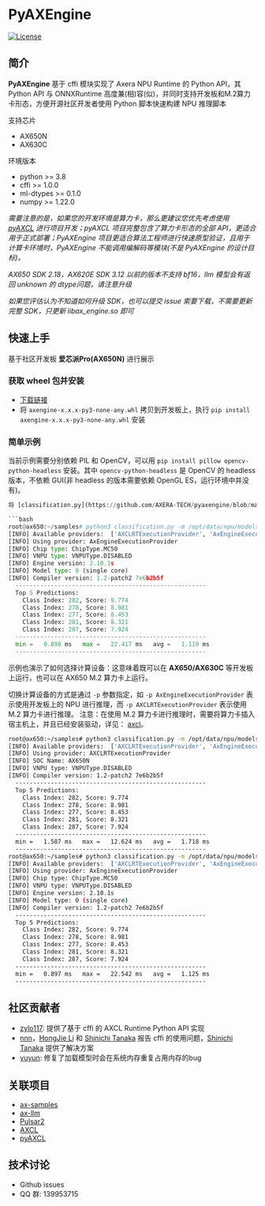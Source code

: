 # PyAXEngine

[![License](https://img.shields.io/badge/license-BSD--3--Clause-blue.svg)](https://raw.githubusercontent.com/AXERA-TECH/pyaxengine/main/LICENSE)

## 简介

**PyAXEngine** 基于 cffi 模块实现了 Axera NPU Runtime 的 Python API，其 Python API 与 ONNXRuntime 高度兼(相)容(似)，并同时支持开发板和M.2算力卡形态，方便开源社区开发者使用
Python 脚本快速构建 NPU 推理脚本

支持芯片

- AX650N
- AX630C

环境版本

- python >= 3.8
- cffi >= 1.0.0
- ml-dtypes >= 0.1.0
- numpy >= 1.22.0

*需要注意的是，如果您的开发环境是算力卡，那么更建议您优先考虑使用 [pyAXCL](https://github.com/AXERA-TECH/pyaxcl) 进行项目开发；pyAXCL 项目完整包含了算力卡形态的全部 API，更适合用于正式部署；PyAXEngine 项目更适合算法工程师进行快速原型验证，且用于计算卡环境时，PyAXEngine 不能调用编解码等模块(不是 PyAXEngine 的设计目标)。*

*AX650 SDK 2.18，AX620E SDK 3.12 以前的版本不支持 bf16，llm 模型会有返回 unknown 的 dtype问题，请注意升级*

*如果您评估认为不知道如何升级 SDK，也可以提交 issue 索要下载，不需要更新完整 SDK，只更新 libax_engine.so 即可*

## 快速上手

基于社区开发板 **爱芯派Pro(AX650N)** 进行展示

### 获取 wheel 包并安装

- [下载链接](https://github.com/AXERA-TECH/pyaxengine/releases/latest)
- 将 `axengine-x.x.x-py3-none-any.whl` 拷贝到开发板上，执行 `pip install axengine-x.x.x-py3-none-any.whl` 安装

### 简单示例

当前示例需要分别依赖 PIL 和 OpenCV，可以用 `pip install pillow opencv-python-headless` 安装。其中 `opencv-python-headless` 是 OpenCV 的 headless 版本，不依赖 GUI(非 headless 的版本需要依赖 OpenGL ES，运行环境中并没有)。

```python
将 [classification.py](https://github.com/AXERA-TECH/pyaxengine/blob/main/examples/classification.py) 拷贝到开发板上并执行。

```bash
root@ax650:~/samples# python3 classification.py -m /opt/data/npu/models/mobilenetv2.axmodel -i /opt/data/npu/images/cat.jpg
[INFO] Available providers:  ['AXCLRTExecutionProvider', 'AxEngineExecutionProvider']
[INFO] Using provider: AxEngineExecutionProvider
[INFO] Chip type: ChipType.MC50
[INFO] VNPU type: VNPUType.DISABLED
[INFO] Engine version: 2.10.1s
[INFO] Model type: 0 (single core)
[INFO] Compiler version: 1.2-patch2 7e6b2b5f
  ------------------------------------------------------
  Top 5 Predictions:
    Class Index: 282, Score: 9.774
    Class Index: 278, Score: 8.981
    Class Index: 277, Score: 8.453
    Class Index: 281, Score: 8.321
    Class Index: 287, Score: 7.924
  ------------------------------------------------------
  min =   0.890 ms   max =   22.417 ms   avg =   1.119 ms
  ------------------------------------------------------
```

示例也演示了如何选择计算设备：这意味着既可以在 **AX650/AX630C** 等开发板上运行，也可以在 AX650 M.2 算力卡上运行。

切换计算设备的方式是通过 `-p` 参数指定，如 `-p AxEngineExecutionProvider` 表示使用开发板上的 NPU 进行推理，而 `-p AXCLRTExecutionProvider` 表示使用 M.2 算力卡进行推理。
注意：在使用 M.2 算力卡进行推理时，需要将算力卡插入宿主机上，并且已经安装驱动，详见： [axcl](https://axcl-docs.readthedocs.io/zh-cn/latest/)。

```bash
root@ax650:~/samples# python3 classification.py -m /opt/data/npu/models/mobilenetv2.axmodel -i /opt/data/npu/images/cat.jpg -p AXCLRTExecutionProvider
[INFO] Available providers:  ['AXCLRTExecutionProvider', 'AxEngineExecutionProvider']
[INFO] Using provider: AXCLRTExecutionProvider
[INFO] SOC Name: AX650N
[INFO] VNPU type: VNPUType.DISABLED
[INFO] Compiler version: 1.2-patch2 7e6b2b5f
  ------------------------------------------------------
  Top 5 Predictions:
    Class Index: 282, Score: 9.774
    Class Index: 278, Score: 8.981
    Class Index: 277, Score: 8.453
    Class Index: 281, Score: 8.321
    Class Index: 287, Score: 7.924
  ------------------------------------------------------
  min =   1.587 ms   max =   12.624 ms   avg =   1.718 ms
  ------------------------------------------------------
root@ax650:~/samples# python3 classification.py -m /opt/data/npu/models/mobilenetv2.axmodel -i /opt/data/npu/images/cat.jpg -p AxEngineExecutionProvider
[INFO] Available providers:  ['AXCLRTExecutionProvider', 'AxEngineExecutionProvider']
[INFO] Using provider: AxEngineExecutionProvider
[INFO] Chip type: ChipType.MC50
[INFO] VNPU type: VNPUType.DISABLED
[INFO] Engine version: 2.10.1s
[INFO] Model type: 0 (single core)
[INFO] Compiler version: 1.2-patch2 7e6b2b5f
  ------------------------------------------------------
  Top 5 Predictions:
    Class Index: 282, Score: 9.774
    Class Index: 278, Score: 8.981
    Class Index: 277, Score: 8.453
    Class Index: 281, Score: 8.321
    Class Index: 287, Score: 7.924
  ------------------------------------------------------
  min =   0.897 ms   max =   22.542 ms   avg =   1.125 ms
  ------------------------------------------------------
```

## 社区贡献者

- [zylo117](https://github.com/zylo117): 提供了基于 cffi 的 AXCL Runtime Python API 实现
- [nnn](https://github.com/nnn112358)，[HongJie Li](https://github.com/techshoww) 和 [Shinichi Tanaka](https://github.com/s1tnk) 报告 cffi 的使用问题，[Shinichi Tanaka](https://github.com/s1tnk) 提供了解决方案
- [yuyun](https://github.com/yuyun2000): 修复了加载模型时会在系统内存重复占用内存的bug

## 关联项目

- [ax-samples](https://github.com/AXERA-TECH/ax-samples)
- [ax-llm](https://github.com/AXERA-TECH/ax-llm)
- [Pulsar2](https://pulsar2-docs.readthedocs.io/zh-cn/latest/)
- [AXCL](https://axcl-docs.readthedocs.io/zh-cn/latest/)
- [pyAXCL](https://github.com/AXERA-TECH/pyaxcl)

## 技术讨论

- Github issues
- QQ 群: 139953715
